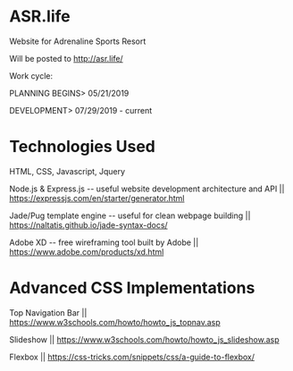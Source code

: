 # ASR.life
Website for Adrenaline Sports Resort

Will be posted to http://asr.life/

Work cycle: 

PLANNING BEGINS> 05/21/2019

DEVELOPMENT> 07/29/2019 - current

# Technologies Used
HTML, CSS, Javascript, Jquery

Node.js & Express.js -- useful website development architecture and API || https://expressjs.com/en/starter/generator.html

Jade/Pug template engine -- useful for clean webpage building || https://naltatis.github.io/jade-syntax-docs/

Adobe XD -- free wireframing tool built by Adobe || https://www.adobe.com/products/xd.html

# Advanced CSS Implementations
Top Navigation Bar || https://www.w3schools.com/howto/howto_js_topnav.asp 

Slideshow || https://www.w3schools.com/howto/howto_js_slideshow.asp

Flexbox || https://css-tricks.com/snippets/css/a-guide-to-flexbox/ 